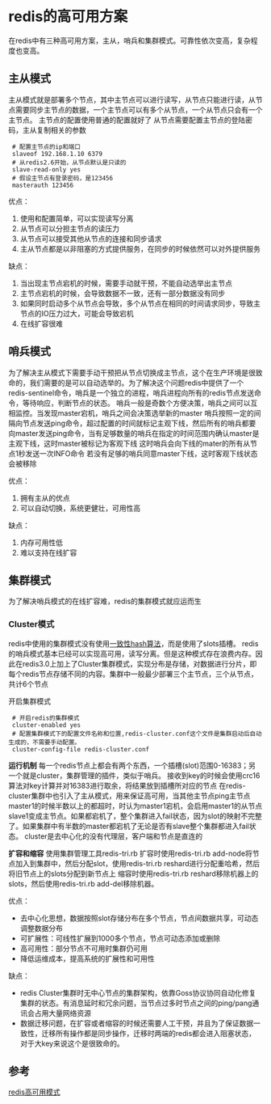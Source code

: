 # redis的高可用方案
在redis中有三种高可用方案，主从，哨兵和集群模式。可靠性依次变高，复杂程度也变高。

## 主从模式
主从模式就是部署多个节点，其中主节点可以进行读写，从节点只能进行读，从节点需要同步主节点的数据，一个主节点可以有多个从节点，一个从节点只会有一个主节点。
主节点的配置使用普通的配置就好了
从节点需要配置主节点的登陆密码，主从复制相关的参数
```shell
 # 配置主节点的ip和端口
 slaveof 192.168.1.10 6379
 # 从redis2.6开始，从节点默认是只读的
 slave-read-only yes
 # 假设主节点有登录密码，是123456
 masterauth 123456
```

优点：

1. 使用和配置简单，可以实现读写分离
2. 从节点可以分担主节点的读压力
3. 从节点可以接受其他从节点的连接和同步请求
4. 主从节点都是以非阻塞的方式提供服务，在同步的时候依然可以对外提供服务

缺点：

1. 当出现主节点宕机的时候，需要手动就干预，不能自动选举出主节点
2. 主节点宕机的时候，会导致数据不一致，还有一部分数据没有同步
3. 如果同时启动多个从节点会导致，多个从节点在相同的时间请求同步，导致主节点的IO压力过大，可能会导致宕机
4. 在线扩容很难

## 哨兵模式
为了解决主从模式下需要手动干预把从节点切换成主节点，这个在生产环境是很致命的，我们需要的是可以自动选举的。为了解决这个问题redis中提供了一个redis-sentinel命令，哨兵是一个独立的进程，哨兵进程向所有的redis节点发送命令，等待响应，判断节点的状态。
哨兵一般是奇数个方便决策，哨兵之间可以互相监控。当发现master宕机，哨兵之间会决策选举新的master
哨兵按照一定的间隔向节点发送ping命令，超过配置的时间就标记主观下线，然后所有的哨兵都要向master发送ping命令，当有足够数量的哨兵在指定的时间范围内确认master是主观下线，这时master被标记为客观下线
这时哨兵会向下线的mater的所有从节点1秒发送一次INFO命令
若没有足够的哨兵同意master下线，这时客观下线状态会被移除

优点：

1. 拥有主从的优点
2. 可以自动切换，系统更健壮，可用性高

缺点：

1. 内存可用性低
2. 难以支持在线扩容

## 集群模式
为了解决哨兵模式的在线扩容难，redis的集群模式就应运而生

### Cluster模式
redis中使用的集群模式没有使用[一致性hash算法](https://github.com/Alvin-Fu/notebook/blob/master/micro-service/%E9%9D%A2%E4%B8%B4%E7%9A%84%E9%97%AE%E9%A2%98%E5%92%8C%E8%A7%A3%E5%86%B3%E6%96%B9%E5%BC%8F/%E5%93%88%E5%B8%8C%E7%AE%97%E6%B3%95.md)，而是使用了slots插槽。
redis的哨兵模式基本已经可以实现高可用，读写分离。但是这种模式存在浪费内存。因此在redis3.0上加上了Cluster集群模式，实现分布是存储，对数据进行分片，即每个redis节点存储不同的内容。集群中一般最少部署三个主节点，三个从节点，共计6个节点

开启集群模式
```shell
 # 开启redis的集群模式
 cluster-enabled yes
 # 配置集群模式下的配置文件名称和位置,redis-cluster.conf这个文件是集群启动后自动生成的，不需要手动配置。
 cluster-config-file redis-cluster.conf
```

**运行机制**
每一个redis节点上都会有两个东西，一个插槽(slot)范围0-16383；另一个就是cluster，集群管理的插件，类似于哨兵。
接收到key的时候会使用crc16算法对key计算并对16383进行取余，将结果放到插槽所对应的节点
在redis-cluster集群中也引入了主从模式，用来保证高可用，当其他主节点ping主节点master1的时候半数以上的都超时，时认为master1宕机，会启用master1的从节点slave1变成主节点。如果都宕机了，整个集群进入fail状态，因为slot的映射不完整了。如果集群中有半数的master都宕机了无论是否有slave整个集群都进入fail状态。
cluster是去中心化的没有代理层，客户端和节点是直连的

**扩容和缩容**
使用集群管理工具redis-tri.rb
扩容时使用redis-tri.rb add-node将节点加入到集群中，然后分配slot，使用redis-tri.rb reshard进行分配重哈希，然后将旧节点上的slots分配到新节点上
缩容时使用redis-tri.rb reshard移除机器上的slots，然后使用redis-tri.rb add-del移除机器。

优点：

- 去中心化思想，数据按照slot存储分布在多个节点，节点间数据共享，可动态调整数据分布
- 可扩展性：可线性扩展到1000多个节点，节点可动态添加或删除
- 高可用性：部分节点不可用时集群仍可用
- 降低运维成本，提高系统的扩展性和可用性

缺点：

- redis Cluster集群时无中心节点的集群架构，依靠Goss协议协同自动化修复集群的状态。有消息延时和冗余问题，当节点过多时节点之间的ping/pang通讯会占用大量网络资源
- 数据迁移问题，在扩容或者缩容的时候还需要人工干预，并且为了保证数据一致性，迁移所有操作都是同步操作，迁移时两端的redis都会进入阻塞状态，对于大key来说这个是很致命的。




## 参考
[redis高可用模式](https://zhuanlan.zhihu.com/p/177000194)





















